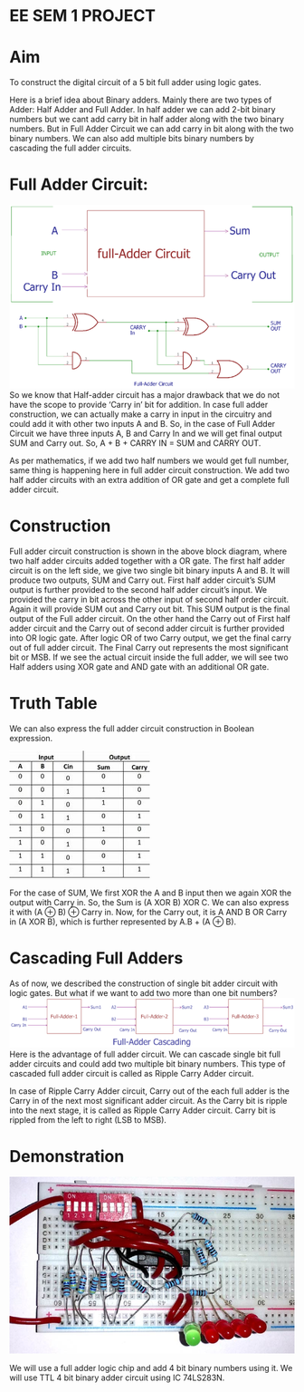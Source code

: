 # EE SEM 1 PROJECT

# Aim
To construct the digital circuit of a 5 bit full adder using logic gates.

Here is a brief idea about Binary adders. Mainly there are two types of Adder: Half Adder and Full Adder. In half adder we can add 2-bit binary numbers but we cant add carry bit in half adder along with the two binary numbers. But in Full Adder Circuit we can add carry in bit along with the two binary numbers. We can also add multiple bits binary numbers by cascading the full adder circuits.

# Full Adder Circuit:
<img src="https://github.com/Anshnrag02/Five-Bit-Adder/blob/main/images/Full-Adder-Circuit%20(1).png?raw=true">
So we know that Half-adder circuit has a major drawback that we do not have the scope to provide ‘Carry in’ bit for addition. In case full adder construction, we can actually make a carry in input in the circuitry and could add it with other two inputs A and B. So, in the case of Full Adder Circuit we have three inputs A, B and Carry In and we will get final output SUM and Carry out. So, A + B + CARRY IN = SUM and CARRY OUT.

As per mathematics, if we add two half numbers we would get full number, same thing is happening here in full adder circuit construction. We add two half adder circuits with an extra addition of OR gate and get a complete full adder circuit.

# Construction
Full adder circuit construction is shown in the above block diagram, where two half adder circuits added together with a OR gate. The first half adder circuit is on the left side, we give two single bit binary inputs A and B. It will produce two outputs, SUM and Carry out. First half adder circuit’s SUM output is further provided to the second half adder circuit’s input. We provided the carry in bit across the other input of second half order circuit. Again it will provide SUM out and Carry out bit. This SUM output is the final output of the Full adder circuit. On the other hand the Carry out of First half adder circuit and the Carry out of second adder circuit is further provided into OR logic gate. After logic OR of two Carry output, we get the final carry out of full adder circuit.
The Final Carry out represents the most significant bit or MSB. 
If we see the actual circuit inside the full adder, we will see two Half adders using XOR gate and AND gate with an additional OR gate.

# Truth Table 

We can also express the full adder circuit construction in Boolean expression.<br>

<img src="https://github.com/Anshnrag02/Five-Bit-Adder/blob/main/OIP%20(4).jfif">

For the case of SUM, We first XOR the A and B input then we again XOR the output with Carry in. So, the Sum is (A XOR B) XOR C.
We can also express it with (A ⊕ B) ⊕ Carry in.
Now, for the Carry out, it is A AND B OR Carry in (A XOR B), which is further represented by A.B + (A ⊕ B).

# Cascading Full Adders

As of now, we described the construction of single bit adder circuit with logic gates. But what if we want to add two more than one bit numbers?<br>
<img src="https://github.com/Anshnrag02/Five-Bit-Adder/blob/main/images/Cascading-Adder-Circuits.png?raw=true">
Here is the advantage of full adder circuit. We can cascade single bit full adder circuits and could add two multiple bit binary numbers. This type of cascaded full adder circuit is called as Ripple Carry Adder circuit.

In case of Ripple Carry Adder circuit, Carry out of the each full adder is the Carry in of the next most significant adder circuit. As the Carry bit is ripple into the next stage, it is called as Ripple Carry Adder circuit. Carry bit is rippled from the left to right (LSB to MSB).

# Demonstration
<img src="https://github.com/Anshnrag02/Five-Bit-Adder/blob/main/images/Full-Adder-Circuit-using-74LS283N-in-action.jpg?raw=true">

We will use a full adder logic chip and add 4 bit binary numbers using it. We will use TTL 4 bit binary adder circuit using IC 74LS283N.
